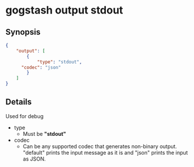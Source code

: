 gogstash output stdout
======================

## Synopsis

```json
{
	"output": [
		{
			"type": "stdout",
      "codec": "json"
		}
	]
}
```

## Details

Used for debug

* type
  * Must be **"stdout"**
* codec
  * Can be any supported codec that generates non-binary output. "default" prints the input message as it is and "json" prints the input as JSON.
